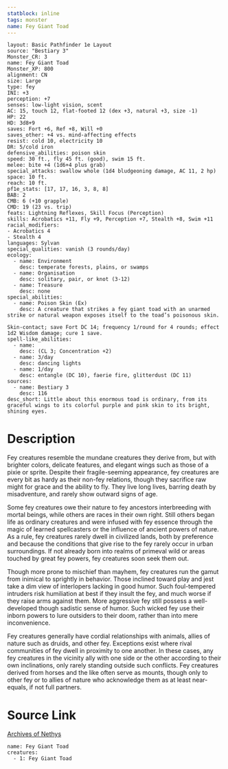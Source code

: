 ```yaml
---
statblock: inline
tags: monster
name: Fey Giant Toad
---
```

```statblock
layout: Basic Pathfinder 1e Layout
source: "Bestiary 3"
Monster_CR: 3
name: Fey Giant Toad
Monster_XP: 800
alignment: CN
size: Large
type: fey
INI: +3
perception: +7
senses: low-light vision, scent
AC: 15, touch 12, flat-footed 12 (dex +3, natural +3, size -1)
HP: 22
HD: 3d8+9
saves: Fort +6, Ref +8, Will +0
saves_other: +4 vs. mind-affecting effects
resist: cold 10, electricity 10
DR: 5/cold iron
defensive_abilities: poison skin
speed: 30 ft., fly 45 ft. (good), swim 15 ft.
melee: bite +4 (1d6+4 plus grab)
special_attacks: swallow whole (1d4 bludgeoning damage, AC 11, 2 hp)
space: 10 ft.
reach: 10 ft.
pf1e_stats: [17, 17, 16, 3, 8, 8]
BAB: 2
CMB: 6 (+10 grapple)
CMD: 19 (23 vs. trip)
feats: Lightning Reflexes, Skill Focus (Perception)
skills: Acrobatics +11, Fly +9, Perception +7, Stealth +8, Swim +11
racial_modifiers:
- Acrobatics 4
- Stealth 4
languages: Sylvan
special_qualities: vanish (3 rounds/day)
ecology:
  - name: Environment
    desc: temperate forests, plains, or swamps
  - name: Organisation
    desc: solitary, pair, or knot (3-12)
  - name: Treasure
    desc: none
special_abilities:
  - name: Poison Skin (Ex)
    desc: A creature that strikes a fey giant toad with an unarmed strike or natural weapon exposes itself to the toad’s poisonous skin.

Skin-contact; save Fort DC 14; frequency 1/round for 4 rounds; effect 1d2 Wisdom damage; cure 1 save.
spell-like_abilities:
  - name:
    desc: (CL 3; Concentration +2)
  - name: 3/day
    desc: dancing lights
  - name: 1/day
    desc: entangle (DC 10), faerie fire, glitterdust (DC 11)
sources:
  - name: Bestiary 3
    desc: 116
desc_short: Little about this enormous toad is ordinary, from its graceful wings to its colorful purple and pink skin to its bright, shining eyes.
```
# Description
Fey creatures resemble the mundane creatures they derive from, but with brighter colors, delicate features, and elegant wings such as those of a pixie or sprite. Despite their fragile-seeming appearance, fey creatures are every bit as hardy as their non-fey relations, though they sacrifice raw might for grace and the ability to fly. They live long lives, barring death by misadventure, and rarely show outward signs of age.

Some fey creatures owe their nature to fey ancestors interbreeding with mortal beings, while others are races in their own right. Still others began life as ordinary creatures and were infused with fey essence through the magic of learned spellcasters or the influence of ancient powers of nature. As a rule, fey creatures rarely dwell in civilized lands, both by preference and because the conditions that give rise to the fey rarely occur in urban surroundings. If not already born into realms of primeval wild or areas touched by great fey powers, fey creatures soon seek them out.

Though more prone to mischief than mayhem, fey creatures run the gamut from inimical to sprightly in behavior. Those inclined toward play and jest take a dim view of interlopers lacking in good humor. Such foul-tempered intruders risk humiliation at best if they insult the fey, and much worse if they raise arms against them. More aggressive fey still possess a well-developed though sadistic sense of humor. Such wicked fey use their inborn powers to lure outsiders to their doom, rather than into mere inconvenience.

Fey creatures generally have cordial relationships with animals, allies of nature such as druids, and other fey. Exceptions exist where rival communities of fey dwell in proximity to one another. In these cases, any fey creatures in the vicinity ally with one side or the other according to their own inclinations, only rarely standing outside such conflicts. Fey creatures derived from horses and the like often serve as mounts, though only to other fey or to allies of nature who acknowledge them as at least near-equals, if not full partners.
# Source Link
[Archives of Nethys](https://aonprd.com/MonsterDisplay.aspx?ItemName=Fey%20Giant%20Toad)
```encounter-table
name: Fey Giant Toad
creatures:
  - 1: Fey Giant Toad
```
